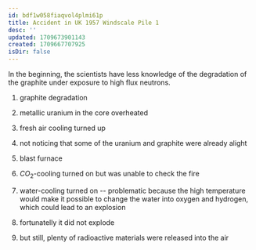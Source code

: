 ```yaml
---
id: bdf1w058fiaqvol4plmi61p
title: Accident in UK 1957 Windscale Pile 1
desc: ''
updated: 1709673901143
created: 1709667707925
isDir: false
---
```

In the beginning, the scientists have less knowledge of the degradation of the graphite under exposure to high flux neutrons.

1. graphite degradation
2. metallic uranium in the core overheated
3. fresh air cooling turned up
4. not noticing that some of the uranium and graphite were already alight
5. blast furnace
6. $CO_2$-cooling turned on but was unable to check the fire

7. water-cooling turned on -- problematic because the high temperature would make it possible to change the water into oxygen and hydrogen, which could lead to an explosion
8. fortunatelly it did not explode
9. but still, plenty of radioactive materials were released into the air
